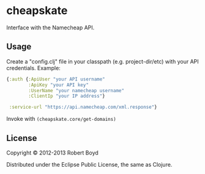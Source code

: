# cheapskate

Interface with the Namecheap API.

## Usage

Create a "config.clj" file in your classpath (e.g. project-dir/etc) with your API
credentials. Example:

```clojure
{:auth {:ApiUser "your API username"
        :ApiKey "your API key"
        :UserName "your namecheap username"
        :ClientIp "your IP address"}

 :service-url "https://api.namecheap.com/xml.response"}
```

Invoke with ```(cheapskate.core/get-domains)```


## License

Copyright © 2012-2013 Robert Boyd

Distributed under the Eclipse Public License, the same as Clojure.
